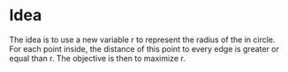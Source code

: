 # Idea

The idea is to use a new variable r to represent the radius of the in circle. For each point inside, the distance of this point to every edge is greater or equal than r. The objective is then to maximize r.